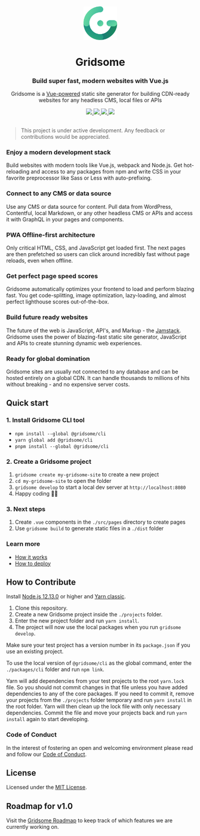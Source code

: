 <p align="center">
  <br>
  <a href="https://www.gridsome.org">
    <img src="https://raw.githubusercontent.com/gridsome/gridsome/master/.github/assets/logo.png" width="90"/>
  </a>
</p>

<h1 align="center">Gridsome</h1>
<h3 align="center">Build super fast, modern websites with Vue.js</h3>
<p align="center">
Gridsome is a <a href="//vuejs.org">Vue-powered</a> static site generator for building CDN-ready websites for any headless CMS, local files or APIs
</p>

<p align="center">
  <a title="Total downloads" href="https://www.npmjs.com/package/gridsome">
    <img src="https://img.shields.io/npm/dm/gridsome.svg?style=flat-square">
  </a>
  <a title="Current version" href="https://www.npmjs.com/package/gridsome">
    <img src="https://img.shields.io/npm/v/gridsome.svg?style=flat-square">
  </a>
  <a title="MIT License" href="LICENSE">
    <img src="https://img.shields.io/github/license/gridsome/gridsome.svg?style=flat-square">
  </a>
  <a title="Follow on Twitter" href="https://twitter.com/gridsome">
    <img src="https://img.shields.io/twitter/follow/gridsome.svg?style=social&label=Follow">
  </a>
  <br>
  <br>
</p>

> This project is under active development. Any feedback or contributions would be appreciated.

### Enjoy a modern development stack

Build websites with modern tools like Vue.js, webpack and Node.js. Get hot-reloading and access to any packages from npm and write CSS in your favorite preprocessor like Sass or Less with auto-prefixing.

### Connect to any CMS or data source

Use any CMS or data source for content. Pull data from WordPress, Contentful, local Markdown, or any other headless CMS or APIs and access it with GraphQL in your pages and components.

### PWA Offline-first architecture

Only critical HTML, CSS, and JavaScript get loaded first. The next pages are then prefetched so users can click around incredibly fast without page reloads, even when offline.

### Get perfect page speed scores

Gridsome automatically optimizes your frontend to load and perform blazing fast. You get code-splitting, image optimization, lazy-loading, and almost perfect lighthouse scores out-of-the-box.

### Build future ready websites

The future of the web is JavaScript, API's, and Markup - the [Jamstack](https://jamstack.org/). Gridsome uses the power of blazing-fast static site generator, JavaScript and APIs to create stunning dynamic web experiences.

### Ready for global domination

Gridsome sites are usually not connected to any database and can be hosted entirely on a global CDN. It can handle thousands to millions of hits without breaking - and no expensive server costs.

## Quick start

### 1. Install Gridsome CLI tool

- `npm install --global @gridsome/cli`
- `yarn global add @gridsome/cli`
- `pnpm install --global @gridsome/cli`

### 2. Create a Gridsome project

1. `gridsome create my-gridsome-site` to create a new project
2. `cd my-gridsome-site` to open the folder
3. `gridsome develop` to start a local dev server at `http://localhost:8080`
4. Happy coding 🎉🙌

### 3. Next steps

1. Create `.vue` components in the `./src/pages` directory to create pages
2. Use `gridsome build` to generate static files in a `./dist` folder

### Learn more

- [How it works](https://gridsome.org/docs/how-it-works/)
- [How to deploy](https://gridsome.org/docs/deployment/)

## How to Contribute

Install [Node.js 12.13.0](https://nodejs.org/en/download/) or higher and [Yarn classic](https://classic.yarnpkg.com/en/docs/install/).

1. Clone this repository.
2. Create a new Gridsome project inside the `./projects` folder.
3. Enter the new project folder and run `yarn install`.
4. The project will now use the local packages when you run `gridsome develop`.

Make sure your test project has a version number in its `package.json` if you use an existing project.

To use the local version of `@gridsome/cli` as the global command, enter the `./packages/cli` folder and run `npm link`.

Yarn will add dependencies from your test projects to the root `yarn.lock` file. So you should not commit changes in that file unless you have added dependencies to any of the core packages. If you need to commit it, remove your projects from the `./projects` folder temporary and run `yarn install` in the root folder. Yarn will then clean up the lock file with only necessary dependencies. Commit the file and move your projects back and run `yarn install` again to start developing.

### Code of Conduct

In the interest of fostering an open and welcoming environment please read and follow our [Code of Conduct](./CODE_OF_CONDUCT.md).

## License

Licensed under the [MIT License](./LICENSE).

## Roadmap for v1.0

Visit the [Gridsome Roadmap](https://github.com/gridsome/gridsome/projects/2) to keep track of which features we are currently working on.
